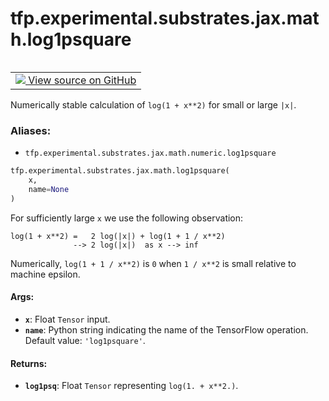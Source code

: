 <div itemscope itemtype="http://developers.google.com/ReferenceObject">
<meta itemprop="name" content="tfp.experimental.substrates.jax.math.log1psquare" />
<meta itemprop="path" content="Stable" />
</div>

# tfp.experimental.substrates.jax.math.log1psquare


<table class="tfo-notebook-buttons tfo-api" align="left">

<td>
  <a target="_blank" href="https://github.com/tensorflow/probability/blob/master/tensorflow_probability/python/experimental/substrates/jax/math/numeric.py">
    <img src="https://www.tensorflow.org/images/GitHub-Mark-32px.png" />
    View source on GitHub
  </a>
</td></table>



Numerically stable calculation of `log(1 + x**2)` for small or large `|x|`.

### Aliases:

* `tfp.experimental.substrates.jax.math.numeric.log1psquare`


``` python
tfp.experimental.substrates.jax.math.log1psquare(
    x,
    name=None
)
```



<!-- Placeholder for "Used in" -->

For sufficiently large `x` we use the following observation:

```none
log(1 + x**2) =   2 log(|x|) + log(1 + 1 / x**2)
              --> 2 log(|x|)  as x --> inf
```

Numerically, `log(1 + 1 / x**2)` is `0` when `1 / x**2` is small relative to
machine epsilon.

#### Args:


* <b>`x`</b>: Float `Tensor` input.
* <b>`name`</b>: Python string indicating the name of the TensorFlow operation.
  Default value: `'log1psquare'`.


#### Returns:


* <b>`log1psq`</b>: Float `Tensor` representing `log(1. + x**2.)`.